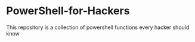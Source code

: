 # PowerShell-for-Hackers
This repository is a collection of powershell functions every hacker should know 
